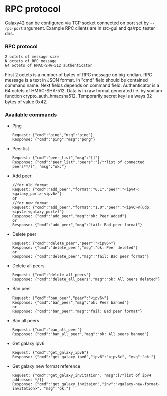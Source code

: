 # RPC protocol
Galaxy42 can be configured via TCP socket connected on port set by `--rpc-port` argument. Example RPC clients are in src-gui and qa/rpc_tester dirs.

### RPC protocol
```
2 octets of message size
N octets of RPC message
64 octets of HMAC-SHA-512 authenticator
```
First 2 octets is a number of bytes of RPC message on big-endian.
RPC message is a text in JSON format. In "cmd" field should be contained command name. Next fields depends on command field.
Authenticator is a 64 octets of HMAC-SHA-512. Data is in raw format generated i.e. by sodium function crypto_auth_hmacsha512. Temporarily secret key is always 32 bytes of value 0x42.

### Available commands

* Ping

  ```
  Request: {"cmd":"ping","msg":"ping"}
  Response: {"cmd":"ping","msg":"pong"}
  ```
* Peer list
  ```
  Request: {"cmd":"peer_list","msg":"[]"}
  Response: {"cmd":"peer_list","peers":"[/**list of connected peers**/]", "msg":"ok:"}
  ```
* Add peer
  ```
  //for old format
  Request: {"cmd":"add_peer","format":"0.1","peer":"<ipv4>:<galaxy_port>-<ipv6>"}
  or
  //for new format
  Request: {"cmd":"add_peer","format":"1.0","peer":"<ipv6>@(udp:<ipv4>:<galaxy_port>)"}
  Response: {"cmd":"add_peer","msg":"ok: Peer added"}
  or
  Response: {"cmd":"add_peer","msg":"fail: Bad peer format"}
  ```
* Delete peer
  ```
  Request: {"cmd":"delete_peer","peer":"<ipv6>"}
  Response: {"cmd":"delete_peer","msg":"ok: Peer deleted"}
  or
  Response: {"cmd":"delete_peer","msg":"fail: Bad peer format"}
  ```
* Delete all peers
  ```
  Request: {"cmd":"delete_all_peers"}
  Response: {"cmd":"delete_all_peers","msg":"ok: All peers deleted"}
  ```
* Ban peer
  ```
  Request: {"cmd":"ban_peer","peer":"<ipv6>"}
  Response: {"cmd":"ban_peer","msg":"ok: Peer banned"}
  or
  Response: {"cmd":"ban_peer","msg":"fail: Bad peer format"}
  ```
* Ban all peers
  ```
  Request: {"cmd":"ban_all_peer"}
  Response: {"cmd":"ban_all_peer","msg":"ok: All peers banned"}
  ```
* Get galaxy ipv6
  ```
  Request: {"cmd":"get_galaxy_ipv6"}
  Response: {"cmd":"get_galaxy_ipv6","ipv6":"<ipv6>", "msg":"ok:"}
  ```
* Get galaxy new format reference
  ```
  Request: {"cmd":"get_galaxy_invitation", "msg":[/*list of ipv4 addresses */]}
  Response: {"cmd":"get_galaxy_invitaion","inv":"<galaxy-new-format-invitation>", "msg":"ok:"}
  ```

